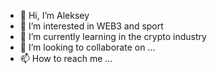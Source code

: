 - 👋 Hi, I’m Aleksey
- 👀 I’m interested in WEB3 and sport
- 🌱 I’m currently learning in the crypto industry
- 💞️ I’m looking to collaborate on ...
- 📫 How to reach me ...

<!---
AlexUstas80/AlexUstas80 is a ✨ special ✨ repository because its `README.md` (this file) appears on your GitHub profile.
You can click the Preview link to take a look at your changes.
--->
